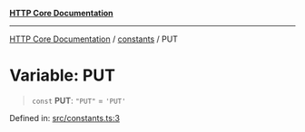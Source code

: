 [**HTTP Core Documentation**](../../README.md)

***

[HTTP Core Documentation](../../README.md) / [constants](../README.md) / PUT

# Variable: PUT

> `const` **PUT**: `"PUT"` = `'PUT'`

Defined in: [src/constants.ts:3](https://github.com/stonemjs/http-core/blob/6577700bdede2420a5df45a338635c35547070ea/src/constants.ts#L3)
